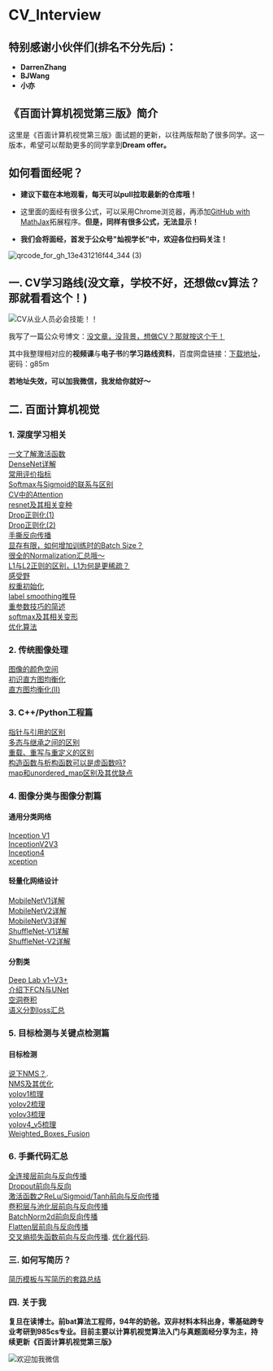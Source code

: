 # CV_Interview

## 特别感谢小伙伴们(排名不分先后)：
- **DarrenZhang**
- **BJWang**
- **小亦**

## 《百面计算机视觉第三版》简介


这里是《百面计算机视觉第三版》面试题的更新，以往两版帮助了很多同学。这一版本，希望可以帮助更多的同学拿到**Dream offer。**

## 如何看面经呢？
- **建议下载在本地观看，每天可以pull拉取最新的仓库哦！**

- 这里面的面经有很多公式，可以采用Chrome浏览器，再添加[GitHub with MathJax](https://chrome.google.com/webstore/detail/github-with-mathjax/ioemnmodlmafdkllaclgeombjnmnbima/related)拓展程序。**但是，同样有很多公式，无法显示！**


- **我们会将面经，首发于公众号"灿视学长"中，欢迎各位扫码关注！**


![qrcode_for_gh_13e431216f44_344 (3)](https://user-images.githubusercontent.com/47493620/118230064-9ff02200-b4bf-11eb-8cfb-501824bf4ecf.jpg)

## 一. CV学习路线(没文章，学校不好，还想做cv算法？那就看看这个！)

![CV从业人员必会技能！！](https://user-images.githubusercontent.com/47493620/119588215-e8360b00-be02-11eb-8802-f1a840487c85.png)

我写了一篇公众号博文：[没文章，没背景，想做CV？那就按这个干！](https://mp.weixin.qq.com/s?__biz=MzkzNDIxMzE1NQ==&mid=2247485889&idx=1&sn=cc9e77174891a876264d087ba250c818&chksm=c241ea8df536639bb777b325bce49ef181d4ab2ea3f781b30ea964ae120e74f986ddbddbff0d&token=1223742475&lang=zh_CN#rd)

其中我整理相对应的**视频课**与**电子书**的**学习路线资料**，百度网盘链接：[下载地址](https://pan.baidu.com/s/1kOfOAKEhHByD2f2BTNEYFQ)，密码：g85m

**若地址失效，可以加我微信，我发给你就好～**



## 二. 百面计算机视觉

### 1. 深度学习相关
[一文了解激活函数](./深度学习基础/激活函数.md)    
[DenseNet详解](./深度学习基础/DenseNet.md)    
[常用评价指标](./深度学习基础/常用指标.md)   
[Softmax与Sigmoid的联系与区别](./深度学习基础/sigmoid与softmax的区别与联系.md)   
[CV中的Attention](./深度学习基础/CV中的Attention.md)  
[resnet及其相关变种](./深度学习基础/resnet.md)  
[Drop正则化(1)](./深度学习基础/dropout_1.md)  
[Drop正则化(2)](./深度学习基础/dropout_2.md)  
[手撕反向传播](./深度学习基础/bp举例.md)  
[显存有限，如何增加训练时的Batch Size？](./深度学习基础/enlarge_bs.md)  
[很全的Normalization汇总哦～](./深度学习基础/normalization.md)  
[L1与L2正则的区别，L1为何是更稀疏？](./深度学习基础/L1与L2正则的比较.md)  
[感受野](./深度学习基础/描述一下感受野.md)  
[权重初始化](./深度学习基础/权重初始化的方法.md)   
[label smoothing推导](./深度学习基础/labelsmoothing.md)  
[重参数技巧的简述](./深度学习基础/reparameter.md)  
[softmax及其相关变形](./深度学习基础/softmax及其相关变形.md)  
[优化算法](./深度学习基础/优化算法.md)  






### 2. 传统图像处理
[图像的颜色空间](./传统cv/颜色空间.md)  
[初识直方图均衡化](./传统cv/初识直方图均衡化.md)  
[直方图均衡化(II)](./传统cv/直方图均衡化(II).md)  



### 3. C++/Python工程篇

[指针与引用的区别](./C++与Python等工程篇/Pointer&References.md)  
[多态与继承之间的区别](./C++与Python等工程篇/Inheritance&Polymorphism.md)   
[重载、重写与重定义的区别](./C++与Python等工程篇/03.overload&override&redefine.md)   
[构造函数与析构函数可以是虚函数吗?](./C++与Python等工程篇/04.Constructors&Destructors.md)  
[map和unordered_map区别及其优缺点](./C++与Python等工程篇/map.md)



### 4. 图像分类与图像分割篇
#### 通用分类网络

[Inception V1](./图像分割与图像分类/InceptionV1.md)   
[InceptionV2V3](./图像分割与图像分类/InceptionV2V3.md)  
[Inception4](./图像分割与图像分类/Inception4.md)  
[xception](./图像分割与图像分类/xception.md)  
 
 

#### 轻量化网络设计
[MobileNetV1详解](./图像分割与图像分类/MobileNet-V1.md)  
[MobileNetV2详解](./图像分割与图像分类/MobileNet-V2.md)  
[MobileNetV3详解](./图像分割与图像分类/MobileNet-V3.md)  
[ShuffleNet-V1详解](./图像分割与图像分类/ShuffleNet-V1.md)  
[ShuffleNet-V2详解](./图像分割与图像分类/ShuffleNet-V2.md)  

#### 分割类
[Deep Lab v1~V3+](./图像分割与图像分类/DeepLab.md)  
[介绍下FCN与UNet](./图像分割与图像分类/fcn_unet.md)  
[空洞卷积](./图像分割与图像分类/空洞卷积.md)  
[语义分割loss汇总](./图像分割与图像分类/语义分割loss汇总.md)  

### 5. 目标检测与关键点检测篇
#### 目标检测
[说下NMS？](./目标检测与关键点检测/nms.md).   
[NMS及其优化](./目标检测与关键点检测/NMS及其优化.md)  
[yolov1梳理](./目标检测与关键点检测/yolov1.md)  
[yolov2梳理](./目标检测与关键点检测/yolov2.md)   
[yolov3梳理](./目标检测与关键点检测/yolov3.md)   
[yolov4_v5梳理](./目标检测与关键点检测/yolov4_v5.md)   
[Weighted_Boxes_Fusion](./目标检测与关键点检测/Weighted_Boxes_Fusion.md)  


### 6. 手撕代码汇总

[全连接层前向与反向传播](https://mp.weixin.qq.com/s?__biz=MzkzNDIxMzE1NQ==&mid=2247488876&idx=1&sn=7566b562e7ec92c7b45686c6c1ece52c&chksm=c241f620f5367f36c85c85a91dc81c068d900961c0a65dc202373427b6b11b0459e828973eeb&token=2036211154&lang=zh_CN#rd)  
[Dropout前向与反向](https://mp.weixin.qq.com/s?__biz=MzkzNDIxMzE1NQ==&mid=2247488876&idx=1&sn=7566b562e7ec92c7b45686c6c1ece52c&chksm=c241f620f5367f36c85c85a91dc81c068d900961c0a65dc202373427b6b11b0459e828973eeb&token=2036211154&lang=zh_CN#rd)  
[激活函数之ReLu/Sigmoid/Tanh前向与反向传播](https://mp.weixin.qq.com/s?__biz=MzkzNDIxMzE1NQ==&mid=2247488876&idx=1&sn=7566b562e7ec92c7b45686c6c1ece52c&chksm=c241f620f5367f36c85c85a91dc81c068d900961c0a65dc202373427b6b11b0459e828973eeb&token=2036211154&lang=zh_CN#rd)  
[卷积层与池化层前向与反向传播](https://mp.weixin.qq.com/s?__biz=MzkzNDIxMzE1NQ==&mid=2247488876&idx=1&sn=7566b562e7ec92c7b45686c6c1ece52c&chksm=c241f620f5367f36c85c85a91dc81c068d900961c0a65dc202373427b6b11b0459e828973eeb&token=2036211154&lang=zh_CN#rd)  
[BatchNorm2d前向反向传播](https://mp.weixin.qq.com/s?__biz=MzkzNDIxMzE1NQ==&mid=2247488876&idx=1&sn=7566b562e7ec92c7b45686c6c1ece52c&chksm=c241f620f5367f36c85c85a91dc81c068d900961c0a65dc202373427b6b11b0459e828973eeb&token=2036211154&lang=zh_CN#rd)  
[Flatten层前向与反向传播](https://mp.weixin.qq.com/s?__biz=MzkzNDIxMzE1NQ==&mid=2247488876&idx=1&sn=7566b562e7ec92c7b45686c6c1ece52c&chksm=c241f620f5367f36c85c85a91dc81c068d900961c0a65dc202373427b6b11b0459e828973eeb&token=2036211154&lang=zh_CN#rd)  
[交叉熵损失函数前向与反向传播](https://mp.weixin.qq.com/s?__biz=MzkzNDIxMzE1NQ==&mid=2247488876&idx=1&sn=7566b562e7ec92c7b45686c6c1ece52c&chksm=c241f620f5367f36c85c85a91dc81c068d900961c0a65dc202373427b6b11b0459e828973eeb&token=2036211154&lang=zh_CN#rd). 
[优化器代码](https://mp.weixin.qq.com/s?__biz=MzkzNDIxMzE1NQ==&mid=2247488876&idx=1&sn=7566b562e7ec92c7b45686c6c1ece52c&chksm=c241f620f5367f36c85c85a91dc81c068d900961c0a65dc202373427b6b11b0459e828973eeb&token=2036211154&lang=zh_CN#rd). 

### 三. 如何写简历？

[简历模板与写简历的套路总结](https://mp.weixin.qq.com/s?__biz=MzkzNDIxMzE1NQ==&mid=2247485095&idx=1&sn=b3fa4c5e87d2c883e4234a512b03f925&chksm=c241e5ebf5366cfd0e1e878d6f81cc441c39da645f53f470547a6e1ca8fad20d3de16f3055bb&token=507085599&lang=zh_CN#rd)

### 四. 关于我

**复旦在读博士。前bat算法工程师，94年的奶爸。双非材料本科出身，零基础跨专业考研到985cs专业。目前主要以计算机视觉算法入门与真题面经分享为主，持续更新《百面计算机视觉第三版》**


![欢迎加我微信](https://user-images.githubusercontent.com/47493620/118210526-14fe3000-b49d-11eb-8be1-ecc355fb11e2.jpeg)

